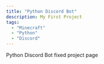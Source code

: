```yaml
---
title: "Python Discord Bot"
description: My First Project
tags:
  - "Minecraft"
  - "Python"
  - "Discord"
---
```


Python Discord Bot fixed project page